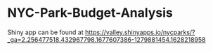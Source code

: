 # NYC-Park-Budget-Analysis

Shiny app can be found at https://valley.shinyapps.io/nycparks/?_ga=2.256477518.432967798.1677607386-1279881454.1628218958
